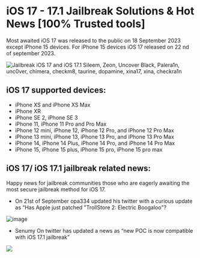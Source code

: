 


# iOS 17 - 17.1 Jailbreak Solutions & Hot News [100% Trusted tools]

Most awaited iOS 17 was released  to the public on 18 September 2023 except iPhone 15 devices. For iPhone 15 devices iOS 17 released on 22 nd of september 2023.


![Jailbreak iOS 17 and iOS 17.1 Sileem, Zeon, Uncover Black, Palera1n, unc0ver, chimera, checkm8, taurine, dopamine, xina17, xina, checkra1n ](https://github.com/jbspot/iOS-17-Jailbreak/blob/main/iOS-17-Jailbreak.png)

## iOS 17 supported devices:
- iPhone XS and iPhone XS Max
- iPhone XR
- iPhone SE 2, iPhone SE 3
- iPhone 11, iPhone 11 Pro and Pro Max
- iPhone 12 mini, iPhone 12, iPhone 12 Pro, and iPhone 12 Pro Max
- iPhone 13 mini, iPhone 13, iPhone 13 Pro, and iPhone 13 Pro Max
- iPhone 14, iPhone 14 Plus, iPhone 14 Pro, and iPhone 14 Pro Max
- iPhone 15, iPhone 15 plus, iPhone 15 pro, iPhone 15 pro max

## iOS 17/ iOS 17.1 jailbreak related news:

Happy news for jailbreak communities those who are eagerly awaiting the most secure jailbreak method for iOS 17.


- On 21st of September opa334 updated his twitter with a curious update as “Has Apple just patched "TrollStore 2: Electric Boogaloo"?

![image](https://github.com/jbspot/iOS-17-Jailbreak/blob/main/boolagu.png)

- Senumy On twitter has updated a news as “new POC is now compatible with iOS 17.1 jailbreak” 

<img align="center" src="https://github.com/jbspot/iOS-17-Jailbreak/blob/main/POC-img.png">



